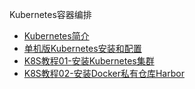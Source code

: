 Kubernetes容器编排
* [Kubernetes简介](markdown/Devops/Kubernetes/_readme.md)
* [单机版Kubernetes安装和配置](markdown/Devops/Kubernetes/单机版Kubernetes安装和配置.md)
* [K8S教程01-安装Kubernetes集群](markdown/Devops/Kubernetes/K8S教程01-安装Kubernetes集群.md)
* [K8S教程02-安装Docker私有仓库Harbor](markdown/Devops/Kubernetes/K8S教程02-安装Docker私有仓库Harbor.md)
